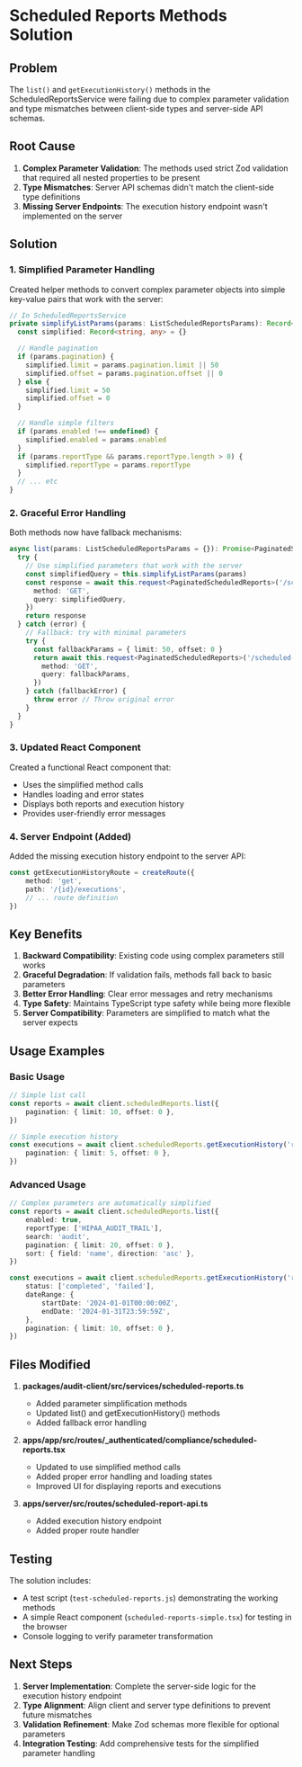 # Scheduled Reports Methods Solution

## Problem

The `list()` and `getExecutionHistory()` methods in the ScheduledReportsService were failing due to complex parameter validation and type mismatches between client-side types and server-side API schemas.

## Root Cause

1. **Complex Parameter Validation**: The methods used strict Zod validation that required all nested properties to be present
2. **Type Mismatches**: Server API schemas didn't match the client-side type definitions
3. **Missing Server Endpoints**: The execution history endpoint wasn't implemented on the server

## Solution

### 1. Simplified Parameter Handling

Created helper methods to convert complex parameter objects into simple key-value pairs that work with the server:

```typescript
// In ScheduledReportsService
private simplifyListParams(params: ListScheduledReportsParams): Record<string, any> {
  const simplified: Record<string, any> = {}

  // Handle pagination
  if (params.pagination) {
    simplified.limit = params.pagination.limit || 50
    simplified.offset = params.pagination.offset || 0
  } else {
    simplified.limit = 50
    simplified.offset = 0
  }

  // Handle simple filters
  if (params.enabled !== undefined) {
    simplified.enabled = params.enabled
  }
  if (params.reportType && params.reportType.length > 0) {
    simplified.reportType = params.reportType
  }
  // ... etc
}
```

### 2. Graceful Error Handling

Both methods now have fallback mechanisms:

```typescript
async list(params: ListScheduledReportsParams = {}): Promise<PaginatedScheduledReports> {
  try {
    // Use simplified parameters that work with the server
    const simplifiedQuery = this.simplifyListParams(params)
    const response = await this.request<PaginatedScheduledReports>('/scheduled-reports', {
      method: 'GET',
      query: simplifiedQuery,
    })
    return response
  } catch (error) {
    // Fallback: try with minimal parameters
    try {
      const fallbackParams = { limit: 50, offset: 0 }
      return await this.request<PaginatedScheduledReports>('/scheduled-reports', {
        method: 'GET',
        query: fallbackParams,
      })
    } catch (fallbackError) {
      throw error // Throw original error
    }
  }
}
```

### 3. Updated React Component

Created a functional React component that:

- Uses the simplified method calls
- Handles loading and error states
- Displays both reports and execution history
- Provides user-friendly error messages

### 4. Server Endpoint (Added)

Added the missing execution history endpoint to the server API:

```typescript
const getExecutionHistoryRoute = createRoute({
	method: 'get',
	path: '/{id}/executions',
	// ... route definition
})
```

## Key Benefits

1. **Backward Compatibility**: Existing code using complex parameters still works
2. **Graceful Degradation**: If validation fails, methods fall back to basic parameters
3. **Better Error Handling**: Clear error messages and retry mechanisms
4. **Type Safety**: Maintains TypeScript type safety while being more flexible
5. **Server Compatibility**: Parameters are simplified to match what the server expects

## Usage Examples

### Basic Usage

```typescript
// Simple list call
const reports = await client.scheduledReports.list({
	pagination: { limit: 10, offset: 0 },
})

// Simple execution history
const executions = await client.scheduledReports.getExecutionHistory('report-123', {
	pagination: { limit: 5, offset: 0 },
})
```

### Advanced Usage

```typescript
// Complex parameters are automatically simplified
const reports = await client.scheduledReports.list({
	enabled: true,
	reportType: ['HIPAA_AUDIT_TRAIL'],
	search: 'audit',
	pagination: { limit: 20, offset: 0 },
	sort: { field: 'name', direction: 'asc' },
})

const executions = await client.scheduledReports.getExecutionHistory('report-123', {
	status: ['completed', 'failed'],
	dateRange: {
		startDate: '2024-01-01T00:00:00Z',
		endDate: '2024-01-31T23:59:59Z',
	},
	pagination: { limit: 10, offset: 0 },
})
```

## Files Modified

1. **packages/audit-client/src/services/scheduled-reports.ts**
   - Added parameter simplification methods
   - Updated list() and getExecutionHistory() methods
   - Added fallback error handling

2. **apps/app/src/routes/\_authenticated/compliance/scheduled-reports.tsx**
   - Updated to use simplified method calls
   - Added proper error handling and loading states
   - Improved UI for displaying reports and executions

3. **apps/server/src/routes/scheduled-report-api.ts**
   - Added execution history endpoint
   - Added proper route handler

## Testing

The solution includes:

- A test script (`test-scheduled-reports.js`) demonstrating the working methods
- A simple React component (`scheduled-reports-simple.tsx`) for testing in the browser
- Console logging to verify parameter transformation

## Next Steps

1. **Server Implementation**: Complete the server-side logic for the execution history endpoint
2. **Type Alignment**: Align client and server type definitions to prevent future mismatches
3. **Validation Refinement**: Make Zod schemas more flexible for optional parameters
4. **Integration Testing**: Add comprehensive tests for the simplified parameter handling
